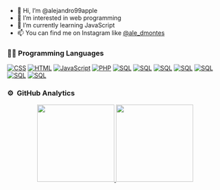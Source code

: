 - 👋 Hi, I’m @alejandro99apple
- 👀 I’m interested in web programming
- 🌱 I’m currently learning JavaScript
- 📫 You can find me on Instagram like <a href="https://instagram.com/ale_dmontes">@ale_dmontes</a>
<!---
alejandro99apple/alejandro99apple is a ✨ special ✨ repository because its `README.md` (this file) appears on your GitHub profile.
You can click the Preview link to take a look at your changes.
--->


### 👨‍💻 Programming Languages
<p>
    <a href=""><img alt="CSS" src="https://img.shields.io/badge/CSS%20-%231572B6.svg?logo=css3&logoColor=white"></a>
    <a href=""><img alt="HTML" src="https://img.shields.io/badge/HTML%20-%23E34F26.svg?logo=html5&logoColor=white"></a>
    <a href=""><img alt="JavaScript" src="https://img.shields.io/badge/JavaScript%20-%23F7DF1E.svg?logo=javascript&logoColor=black"></a>
    <a href=""><img alt="PHP" src="https://img.shields.io/badge/PHP-%23777BB4.svg?logo=php&logoColor=white"></a>
    <a href=""><img alt="SQL" src="https://img.shields.io/badge/SQL%20-%23025E8C.svg?logo=amazon-dynamodb&logoColor=white"></a>
    <a href=""><img alt="SQL" src="https://img.shields.io/badge/angular-%23DD0031.svg?logo=angular&logoColor=white"></a>
    <a href=""><img alt="SQL" src="https://img.shields.io/badge/JWT-black?logo=JSON%20web%20tokens"></a>
    <a href=""><img alt="SQL" src="https://img.shields.io/badge/laravel-%23FF2D20.svg?logo=laravel&logoColor=white"></a>
    <a href=""><img alt="SQL" src="https://img.shields.io/badge/chart.js-F5788D.svg?logo=chart.js&logoColor=white"></a>
    <a href=""><img alt="SQL" src="https://img.shields.io/badge/Firebase-039BE5?logo=Firebase&logoColor=white"></a>
    <a href=""><img alt="SQL" src="https://img.shields.io/badge/mysql-%2300f.svg?logo=mysql&logoColor=white"></a>

<p>


### ⚙️ &nbsp;GitHub Analytics
<p align="center">
<a href="https://github.com/alejandro99apple">
  <img height="180em" src="https://github-readme-stats-eight-theta.vercel.app/api?username=alejandro99apple&show_icons=true&theme=algolia&include_all_commits=true&count_private=true"/>
  <img height="180em" src="https://github-readme-stats-eight-theta.vercel.app/api/top-langs/?username=alejandro99apple&layout=compact&langs_count=8&theme=algolia"/>
</a>
</p>
